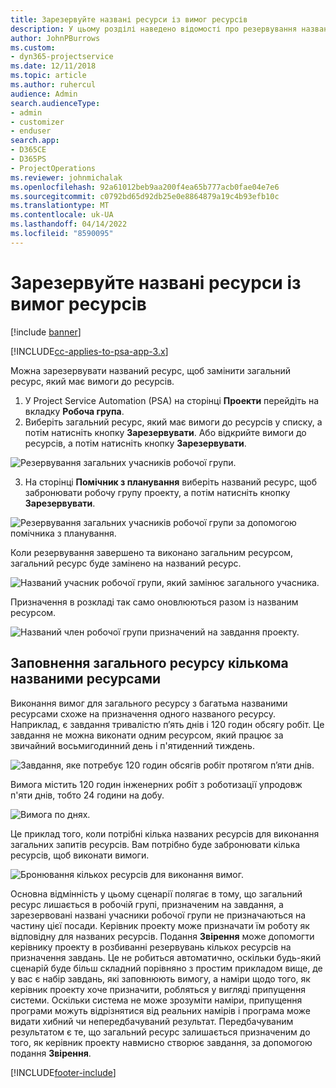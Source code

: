 ```yaml
---
title: Зарезервуйте названі ресурси із вимог ресурсів
description: У цьому розділі наведено відомості про резервування названих ресурсів для загальних вимог до ресурсів.
author: JohnPBurrows
ms.custom:
- dyn365-projectservice
ms.date: 12/11/2018
ms.topic: article
ms.author: ruhercul
audience: Admin
search.audienceType:
- admin
- customizer
- enduser
search.app:
- D365CE
- D365PS
- ProjectOperations
ms.reviewer: johnmichalak
ms.openlocfilehash: 92a61012beb9aa200f4ea65b777acb0fae04e7e6
ms.sourcegitcommit: c0792bd65d92db25e0e8864879a19c4b93efb10c
ms.translationtype: MT
ms.contentlocale: uk-UA
ms.lasthandoff: 04/14/2022
ms.locfileid: "8590095"
---
```

# <a name="book-named-resources-from-resource-requirements"></a>Зарезервуйте названі ресурси із вимог ресурсів

[!include [banner](../includes/psa-now-project-operations.md)]

[!INCLUDE[cc-applies-to-psa-app-3.x](../includes/cc-applies-to-psa-app-3x.md)]

Можна зарезервувати названий ресурс, щоб замінити загальний ресурс, який має вимоги до ресурсів.

1. У Project Service Automation (PSA) на сторінці **Проекти** перейдіть на вкладку **Робоча група**.
2. Виберіть загальний ресурс, який має вимоги до ресурсів у списку, а потім натисніть кнопку **Зарезервувати**. Або відкрийте вимоги до ресурсів, а потім натисніть кнопку **Зарезервувати**.


![Резервування загальних учасників робочої групи.](media/RM-how-to-14.png)


3. На сторінці **Помічник з планування** виберіть названий ресурс, щоб забронювати робочу групу проекту, а потім натисніть кнопку **Зарезервувати**.

![Резервування загальних учасників робочої групи за допомогою помічника з планування.](media/RM-how-to-15.png)

Коли резервування завершено та виконано загальним ресурсом, загальний ресурс буде замінено на названий ресурс.

![Названий учасник робочої групи, який замінює загального учасника.](media/RM-how-to-16.png)

Призначення в розкладі так само оновлюються разом із названим ресурсом.

![Названий член робочої групи призначений на завдання проекту.](media/RM-how-to-17.png)

## <a name="fulfill-a-generic-resource-with-multiple-named-resources"></a>Заповнення загального ресурсу кількома названими ресурсами
Виконання вимог для загального ресурсу з багатьма названими ресурсами схоже на призначення одного названого ресурсу. Наприклад, є завдання тривалістю п’ять днів і 120 годин обсягу робіт. Це завдання не можна виконати одним ресурсом, який працює за звичайний восьмигодинний день і п'ятиденний тиждень. 

![Завдання, яке потребує 120 годин обсягів робіт протягом п’яти днів.](media/RM-how-to-21.png)

Вимога містить 120 годин інженерних робіт з роботизації упродовж п'яти днів, тобто 24 години на добу.

![Вимога по днях.](media/RM-how-to-22.png)

Це приклад того, коли потрібні кілька названих ресурсів для виконання загальних запитів ресурсів. Вам потрібно буде забронювати кілька ресурсів, щоб виконати вимоги.

![Бронювання кількох ресурсів для виконання вимог.](media/RM-how-to-23.png)

Основна відмінність у цьому сценарії полягає в тому, що загальний ресурс лишається в робочій групі, призначеним на завдання, а зарезервовані названі учасники робочої групи не призначаються на частину цієї посади. Керівник проекту може призначати їм роботу як відповідну для названих ресурсів. Подання **Звірення** може допомогти керівнику проекту в розбиванні резервувань кількох ресурсів на призначення завдань. Це не робиться автоматично, оскільки будь-який сценарій буде більш складний порівняно з простим прикладом вище, де у вас є набір завдань, які заповнюють вимогу, а наміри щодо того, як керівник проекту хоче призначити, робляться у вигляді припущення системи. Оскільки система не може зрозуміти наміри, припущення програми можуть відрізнятися від реальних намірів і програма може видати хибний чи непередбачуваний результат. Передбачуваним результатом є те, що загальний ресурс залишається призначеним до того, як керівник проекту навмисно створює завдання, за допомогою подання **Звірення**.




[!INCLUDE[footer-include](../includes/footer-banner.md)]
